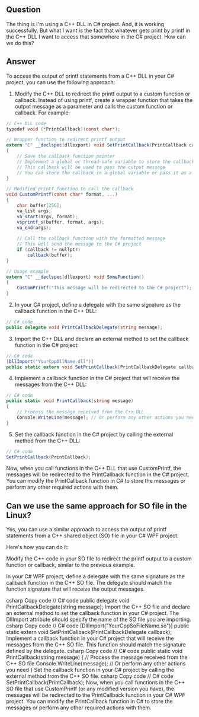 ## Question

The thing is I'm using a C++ DLL in C# project. And, it is working successfully. But what I want is the fact that whatever gets print by printf in the C++ DLL I want to access that somewhere in the C# project. How can we do this?

## Answer

To access the output of printf statements from a C++ DLL in your C# project, you can use the following approach:

1. Modify the C++ DLL to redirect the printf output to a custom function or callback. Instead of using printf, create a wrapper function that takes the output message as a parameter and calls the custom function or callback. For example:
```c#
// C++ DLL code
typedef void (*PrintCallback)(const char*);

// Wrapper function to redirect printf output
extern "C" __declspec(dllexport) void SetPrintCallback(PrintCallback callback)
{
    // Save the callback function pointer
    // Implement a global or thread-safe variable to store the callback
    // This callback will be used to pass the output message
    // You can store the callback in a global variable or pass it as a parameter to other functions where you need to print messages
}

// Modified printf function to call the callback
void CustomPrintf(const char* format, ...)
{
    char buffer[256];
    va_list args;
    va_start(args, format);
    vsprintf_s(buffer, format, args);
    va_end(args);
    
    // Call the callback function with the formatted message
    // This will send the message to the C# project
    if (callback != nullptr)
        callback(buffer);
}

// Usage example
extern "C" __declspec(dllexport) void SomeFunction()
{
    CustomPrintf("This message will be redirected to the C# project");
}
```

2. In your C# project, define a delegate with the same signature as the callback function in the C++ DLL:

```c#
// C# code
public delegate void PrintCallbackDelegate(string message);
```

3. Import the C++ DLL and declare an external method to set the callback function in the C# project:
```c#
// C# code
[DllImport("YourCppDllName.dll")]
public static extern void SetPrintCallback(PrintCallbackDelegate callback);
```

4. Implement a callback function in the C# project that will receive the messages from the C++ DLL:

```c#
// C# code
public static void PrintCallback(string message)
{
    // Process the message received from the C++ DLL
    Console.WriteLine(message); // Or perform any other actions you need
}
```

5. Set the callback function in the C# project by calling the external method from the C++ DLL:

```c#
// C# code
SetPrintCallback(PrintCallback);
```

Now, when you call functions in the C++ DLL that use CustomPrintf, the messages will be redirected to the PrintCallback function in the C# project. You can modify the PrintCallback function in C# to store the messages or perform any other required actions with them.

## Can we use the same approach for SO file in the Linux?

Yes, you can use a similar approach to access the output of printf statements from a C++ shared object (SO) file in your C# WPF project.

Here's how you can do it:

Modify the C++ code in your SO file to redirect the printf output to a custom function or callback, similar to the previous example.

In your C# WPF project, define a delegate with the same signature as the callback function in the C++ SO file. The delegate should match the function signature that will receive the output messages.

csharp
Copy code
// C# code
public delegate void PrintCallbackDelegate(string message);
Import the C++ SO file and declare an external method to set the callback function in your C# project. The DllImport attribute should specify the name of the SO file you are importing.
csharp
Copy code
// C# code
[DllImport("YourCppSoFileName.so")]
public static extern void SetPrintCallback(PrintCallbackDelegate callback);
Implement a callback function in your C# project that will receive the messages from the C++ SO file. This function should match the signature defined by the delegate.
csharp
Copy code
// C# code
public static void PrintCallback(string message)
{
    // Process the message received from the C++ SO file
    Console.WriteLine(message); // Or perform any other actions you need
}
Set the callback function in your C# project by calling the external method from the C++ SO file.
csharp
Copy code
// C# code
SetPrintCallback(PrintCallback);
Now, when you call functions in the C++ SO file that use CustomPrintf (or any modified version you have), the messages will be redirected to the PrintCallback function in your C# WPF project. You can modify the PrintCallback function in C# to store the messages or perform any other required actions with them.
